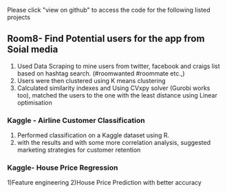 Please click "view on github" to access the code for the following listed projects

## Room8- Find Potential users for the app from Soial media

1) Used Data Scraping to mine users from twitter, facebook and craigs list based on hashtag search. (#roomwanted #roommate etc.,)
2) Users were then clustered using K means clustering
3) Calculated similarity indexes and Using CVxpy solver (Gurobi works too), matched the users to the one with the least distance using Linear optimisation 

### Kaggle - Airline Customer Classification

1) Performed classification on a Kaggle dataset using R.
2) with the results and with some more correlation analysis, suggested marketing strategies for customer retention

### Kaggle- House Price Regression

1)Feature engineering
2)House Price Prediction with better accuracy

